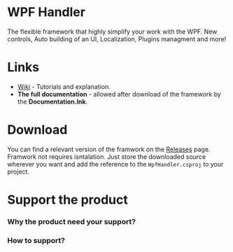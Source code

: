 # WPF Handler
The flexible framework that highly simplify your work with the WPF. New controls, Auto building of an UI, Localization, Plugins managment and more!

# Links
* [Wiki](https://github.com/ElbyFross/wpf-handler/wiki) - Tutorials and explanation.
* **The full documentation** - allowed after download of the framework by the **Documentation.lnk**.

# Download
You can find a relevant version of the framwork on the [Releases](https://github.com/ElbyFross/wpf-handler/releases) page.
Framwork not requires isntalation. 
Just store the downloaded source wherever you want and add the reference to the `WpfHandler.csproj` to your project.

# Support the product
### Why the product need your support?
### How to support?
